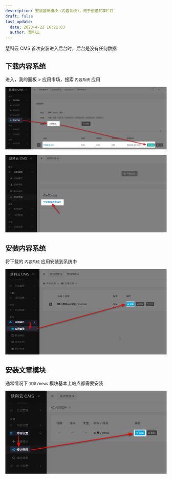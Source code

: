 ```yaml
---
description: 安装基础模块（内容系统)，用于创建共享栏目
draft: false
last_update:
  date: 2023-4-22 16:21:03
  author: 慧科云
---
```


慧科云 CMS 首次安装进入后台时，后台是没有任何数据

## 下载内容系统

进入，我的面板 > 应用市场，搜索 `内容系统` 应用

![搜索内容系统](./images/1682331267693.png)   

![安装内容系统](./images/1682331578710.png)

## 安装内容系统

将下载的 `内容系统` 应用安装到系统中

![安装内容系统](./images/1682332482525.png)
                                                  
## 安装文章模块

通常情况下 `文章/news` 模块基本上站点都需要安装

![安装文章模块](./images/1682333567882.png)
